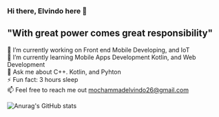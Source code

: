 ### Hi there, Elvindo here 👋

## "With great power comes great responsibility"

🔭 I’m currently working on Front end Mobile Developing, and IoT <br/>
🌱 I’m currently learning Mobile Apps Development Kotlin, and Web Development <br/>
💬 Ask me about C++. Kotlin, and Pyhton <br/>
⚡ Fun fact: 3 hours sleep <br/>
📫 Feel free to reach me out mochammadelvindo26@gmail.com <br/>

![Anurag's GitHub stats](https://github-readme-stats.vercel.app/api?username=elvindo&show_icons=true&theme=radical)
